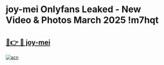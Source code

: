 # joy-mei Onlyfans Leaked - New Video & Photos March 2025 !m7hqt

# <h2><a href="https://5njcwt.iuczelnia.edu.pl?title=joy-mei&ref=m7hqt">🔗👉 🔴 joy-mei</a></h2>

[![acn](https://github.com/user-attachments/assets/0f9c940e-d8b0-45ae-aac7-cd30a18b3e1c)](https://5njcwt.iuczelnia.edu.pl?title=joy-mei&ref=m7hqt)

